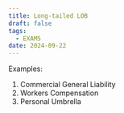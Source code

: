 ```yaml
---
title: Long-tailed LOB
draft: false
tags:
  - EXAM5
date: 2024-09-22
---
```

Examples:
1. Commercial General Liability
2. Workers Compensation
3. Personal Umbrella
